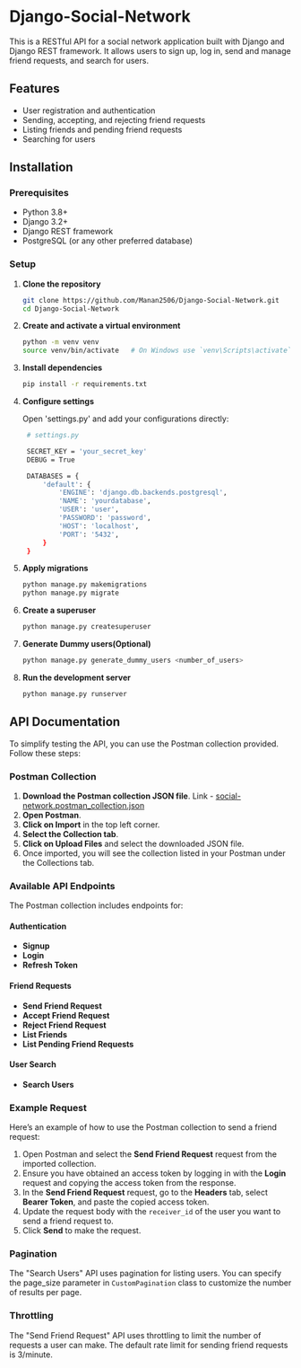 # Django-Social-Network

This is a RESTful API for a social network application built with Django and Django REST framework. It allows users to sign up, log in, send and manage friend requests, and search for users.

## Features

- User registration and authentication
- Sending, accepting, and rejecting friend requests
- Listing friends and pending friend requests
- Searching for users

## Installation

### Prerequisites

- Python 3.8+
- Django 3.2+
- Django REST framework
- PostgreSQL (or any other preferred database)

### Setup

1. **Clone the repository**

   ```sh
   git clone https://github.com/Manan2506/Django-Social-Network.git
   cd Django-Social-Network

2. **Create and activate a virtual environment**

   ```sh
   python -m venv venv
   source venv/bin/activate   # On Windows use `venv\Scripts\activate`

3. **Install dependencies**

   ```sh
   pip install -r requirements.txt

4. **Configure settings**

   Open 'settings.py' and add your configurations directly:

   ```sh
    # settings.py

    SECRET_KEY = 'your_secret_key'
    DEBUG = True

    DATABASES = {
        'default': {
            'ENGINE': 'django.db.backends.postgresql',
            'NAME': 'yourdatabase',
            'USER': 'user',
            'PASSWORD': 'password',
            'HOST': 'localhost',
            'PORT': '5432',
        }
    }

5. **Apply migrations**

   ```sh
   python manage.py makemigrations
   python manage.py migrate

6. **Create a superuser**

   ```sh
   python manage.py createsuperuser

7. **Generate Dummy users(Optional)**

   ```sh
   python manage.py generate_dummy_users <number_of_users>

8. **Run the development server**

   ```sh
   python manage.py runserver

## API Documentation

To simplify testing the API, you can use the Postman collection provided. Follow these steps:

### Postman Collection

1. **Download the Postman collection JSON file**. Link - [social-network.postman_collection.json](https://drive.google.com/file/d/13zE_6a3wfsHRJZ7o7zvzrECR89fDmz_q/view?usp=sharing)
2. **Open Postman**.
3. **Click on Import** in the top left corner.
4. **Select the Collection tab**.
5. **Click on Upload Files** and select the downloaded JSON file.
6. Once imported, you will see the collection listed in your Postman under the Collections tab.

### Available API Endpoints

The Postman collection includes endpoints for:

#### Authentication

- **Signup**
- **Login**
- **Refresh Token**

#### Friend Requests

- **Send Friend Request**
- **Accept Friend Request**
- **Reject Friend Request**
- **List Friends**
- **List Pending Friend Requests**

#### User Search

- **Search Users**

### Example Request

Here’s an example of how to use the Postman collection to send a friend request:

1. Open Postman and select the **Send Friend Request** request from the imported collection.
2. Ensure you have obtained an access token by logging in with the **Login** request and copying the access token from the response.
3. In the **Send Friend Request** request, go to the **Headers** tab, select **Bearer Token**, and paste the copied access token.
4. Update the request body with the `receiver_id` of the user you want to send a friend request to.
5. Click **Send** to make the request.

### Pagination

The "Search Users" API uses pagination for listing users. You can specify the page_size parameter in `CustomPagination` class to customize the number of results per page.


### Throttling

The "Send Friend Request" API uses throttling to limit the number of requests a user can make. The default rate limit for sending friend requests is 3/minute.